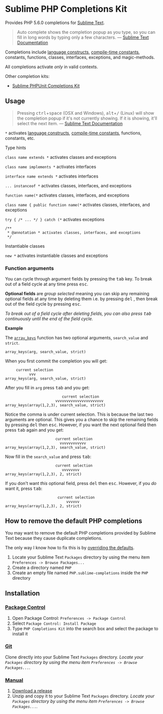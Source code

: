 Sublime PHP Completions Kit
===========================

Provides PHP 5.6.0 completions for [Sublime Text](http://www.sublimetext.com).

> Auto complete shows the completion popup as you type, so you can fill in long
> words by typing only a few characters. &mdash; [Sublime Text Documentation](http://www.sublimetext.com/docs/3/auto_complete.html)

Completions include [language constructs], [compile-time constants],
constants, functions, classes, interfaces, exceptions, and magic-methods.

[language constructs]: http://php.net/manual/reserved.keywords.php
[compile-time constants]: http://php.net/manual/reserved.keywords.php

All completions activate *only* in valid contexts.

Other completion kits:

* [Sublime PHPUnit Completions Kit](https://github.com/gerardroche/sublime-phpunitck)

Usage
-----

> Pressing <kbd>ctrl</kbd>+<kbd>space</kbd> (OSX and Windows),
> <kbd>alt</kbd>+<kbd>/</kbd> (Linux) will show the completion popup if it's not
> currently showing.  If it is showing, it'll select the next item.
> &mdash; [Sublime Text Documentation](http://www.sublimetext.com/docs/3/auto_complete.html)

`*` activates [language constructs], [compile-time constants],
functions, constants, etc.

Type hints

`class name extends *` activates classes and exceptions

`class name implements *` activates interfaces

`interface name extends *` activates interfaces

`... instanceof *` activates classes, interfaces, and exceptions

`function name(*` activates classes, interfaces, and exceptions

`class name { public function name(*` activates classes, interfaces, and exceptions

`try { /* ... */ } catch (*` activates exceptions

    /**
     * @annotation * activates classes, interfaces, and exceptions
     */

Instantiable classes

`new *` activates instantiable classes and exceptions

### Function arguments

You can cycle through argument fields by pressing the <kbd>tab</kbd> key.  To
break out of a field cycle at any time press <kbd>esc</kbd>.

**Optional fields** are *group selected* meaning you can skip any remaining
optional fields at any time by deleting them i.e. by pressing <kbd>del</kbd>
, then break out of the field cycle by pressing <kbd>esc</kbd>.

*To break out of a field cycle after deleting fields, you can also press
<kbd>tab</kbd> continuously until the end of the field cycle.*

**Example**

The [`array_keys`][phpdocs_array_keys] function has two optional arguments,
`search_value` and `strict`.

    array_keys(arg, search_value, strict)

When you first commit the completion you will get:

         current selection
               vvv
    array_keys(arg, search_value, strict)

After you fill in `arg` press <kbd>tab</kbd> and you get:

                              current selection
                           vvvvvvvvvvvvvvvvvvvvvv
    array_keys(array(1,2,3), search_value, strict)

Notice the comma is under current selection.  This is because the last two
arguments are optional.  This gives you a chance to skip the remaining fields by
pressing <kbd>del</kbd> then <kbd>esc</kbd>.  However, if you want the next
optional field then press <kbd>tab</kbd> again and you get:

                           current selection
                             vvvvvvvvvvvv
    array_keys(array(1,2,3), search_value, strict)

Now fill in the `search_value` and press <kbd>tab</kbd>:

                           current selection
                              vvvvvvvv
    array_keys(array(1,2,3), 2, strict)

If you don't want *this* optional field, press <kbd>del</kbd> then
<kbd>esc</kbd>.  However, if you *do* want it, press <kbd>tab</kbd>:

                            current selection
                                vvvvvv
    array_keys(array(1,2,3), 2, strict)

[phpdocs_array_keys]: http://php.net/array_keys

How to remove the default PHP completions
-----------------------------------------

You may want to remove the default PHP completions provided by Sublime Text
because they cause duplicate completions.

The only way I know how to fix this is by [overriding the defaults](http://www.sublimetext.com/docs/3/packages.html).

1. Locate your Sublime Text `Packages` directory by using the menu item
`Preferences -> Browse Packages...`
2. Create a directory named `PHP`
3. Create an empty file named `PHP.sublime-completions` inside the `PHP`
directory

Installation
------------

### [Package Control](https://sublime.wbond.net/installation)

1. Open Package Control: `Preferences -> Package Control`
2. Select `Package Control: Install Package`
3. Type `PHP Completions Kit` into the search box and select the package to
install it

### [Git](http://git-scm.com)

Clone directly into your Sublime Text `Packages` directory.  *Locate your
`Packages` directory by using the menu item
`Preferences -> Browse Packages...`.*

### [Manual](http://www.sublimetext.com/docs/3/packages.html)

1. [Download a release](https://github.com/gerardroche/sublime-phpck/releases)
2. Unzip and copy it to your Sublime Text `Packages` directory.  *Locate your
`Packages` directory by using the menu item
`Preferences -> Browse Packages...`.*
